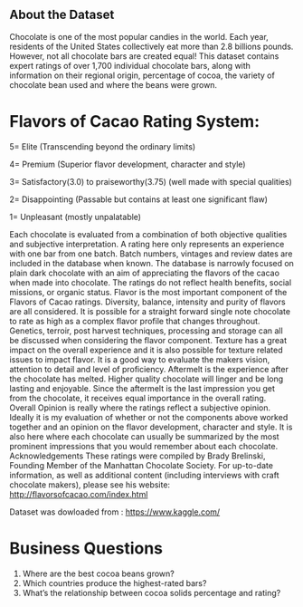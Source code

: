  ## About the Dataset
Chocolate is one of the most popular candies in the world. Each year, residents of the United States collectively eat more than 2.8 billions pounds. However, not all chocolate bars are created equal! This dataset contains expert ratings of over 1,700 individual chocolate bars, along with information on their regional origin, percentage of cocoa, the variety of chocolate bean used and where the beans were grown.

# Flavors of Cacao Rating System:
5= Elite (Transcending beyond the ordinary limits)

4= Premium (Superior flavor development, character and style)

3= Satisfactory(3.0) to praiseworthy(3.75) (well made with special qualities)

2= Disappointing (Passable but contains at least one significant flaw)

1= Unpleasant (mostly unpalatable)


Each chocolate is evaluated from a combination of both objective qualities and subjective interpretation. A rating here only represents an experience with one bar from one batch. Batch numbers, vintages and review dates are included in the database when known.
The database is narrowly focused on plain dark chocolate with an aim of appreciating the flavors of the cacao when made into chocolate. The ratings do not reflect health benefits, social missions, or organic status.
Flavor is the most important component of the Flavors of Cacao ratings. Diversity, balance, intensity and purity of flavors are all considered. It is possible for a straight forward single note chocolate to rate as high as a complex flavor profile that changes throughout. Genetics, terroir, post harvest techniques, processing and storage can all be discussed when considering the flavor component.
Texture has a great impact on the overall experience and it is also possible for texture related issues to impact flavor. It is a good way to evaluate the makers vision, attention to detail and level of proficiency.
Aftermelt is the experience after the chocolate has melted. Higher quality chocolate will linger and be long lasting and enjoyable. Since the aftermelt is the last impression you get from the chocolate, it receives equal importance in the overall rating.
Overall Opinion is really where the ratings reflect a subjective opinion. Ideally it is my evaluation of whether or not the components above worked together and an opinion on the flavor development, character and style. It is also here where each chocolate can usually be summarized by the most prominent impressions that you would remember about each chocolate.
Acknowledgements
These ratings were compiled by Brady Brelinski, Founding Member of the Manhattan Chocolate Society. For up-to-date information, as well as additional content (including interviews with craft chocolate makers), please see his website:  http://flavorsofcacao.com/index.html


Dataset was dowloaded from :
https://www.kaggle.com/


# Business Questions
1. Where are the best cocoa beans grown?
2. Which countries produce the highest-rated bars?
3. What’s the relationship between cocoa solids percentage and rating?





